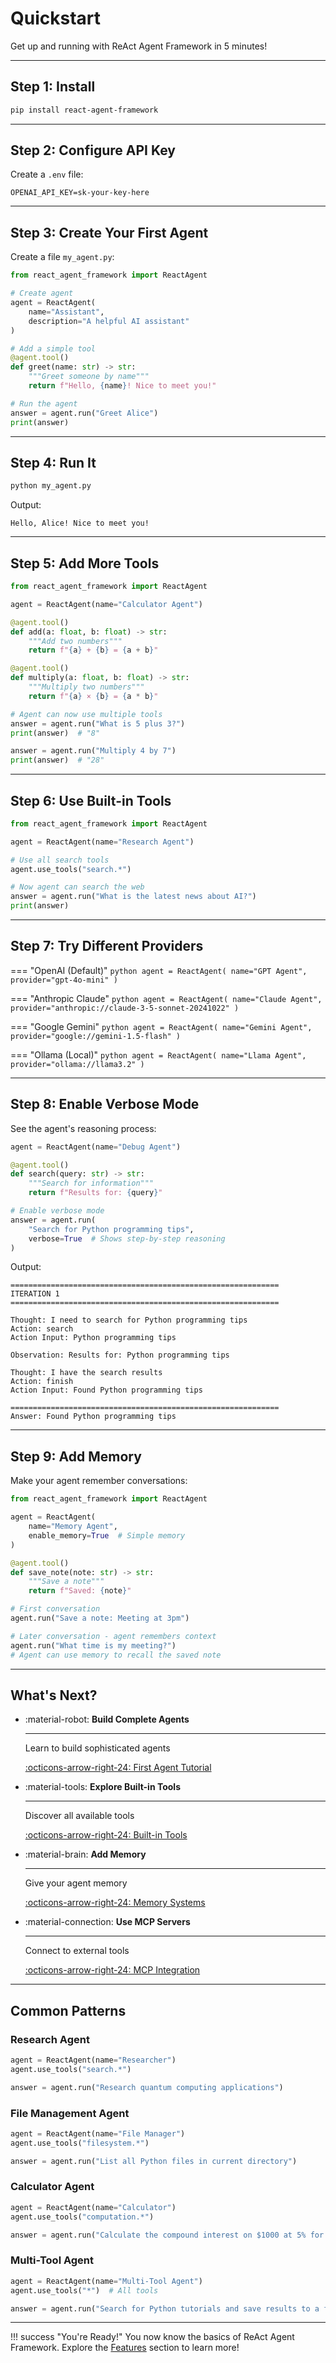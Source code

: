 # Quickstart

Get up and running with ReAct Agent Framework in 5 minutes!

---

## Step 1: Install

```bash
pip install react-agent-framework
```

---

## Step 2: Configure API Key

Create a `.env` file:

```env
OPENAI_API_KEY=sk-your-key-here
```

---

## Step 3: Create Your First Agent

Create a file `my_agent.py`:

```python
from react_agent_framework import ReactAgent

# Create agent
agent = ReactAgent(
    name="Assistant",
    description="A helpful AI assistant"
)

# Add a simple tool
@agent.tool()
def greet(name: str) -> str:
    """Greet someone by name"""
    return f"Hello, {name}! Nice to meet you!"

# Run the agent
answer = agent.run("Greet Alice")
print(answer)
```

---

## Step 4: Run It

```bash
python my_agent.py
```

Output:
```
Hello, Alice! Nice to meet you!
```

---

## Step 5: Add More Tools

```python
from react_agent_framework import ReactAgent

agent = ReactAgent(name="Calculator Agent")

@agent.tool()
def add(a: float, b: float) -> str:
    """Add two numbers"""
    return f"{a} + {b} = {a + b}"

@agent.tool()
def multiply(a: float, b: float) -> str:
    """Multiply two numbers"""
    return f"{a} × {b} = {a * b}"

# Agent can now use multiple tools
answer = agent.run("What is 5 plus 3?")
print(answer)  # "8"

answer = agent.run("Multiply 4 by 7")
print(answer)  # "28"
```

---

## Step 6: Use Built-in Tools

```python
from react_agent_framework import ReactAgent

agent = ReactAgent(name="Research Agent")

# Use all search tools
agent.use_tools("search.*")

# Now agent can search the web
answer = agent.run("What is the latest news about AI?")
print(answer)
```

---

## Step 7: Try Different Providers

=== "OpenAI (Default)"
    ```python
    agent = ReactAgent(
        name="GPT Agent",
        provider="gpt-4o-mini"
    )
    ```

=== "Anthropic Claude"
    ```python
    agent = ReactAgent(
        name="Claude Agent",
        provider="anthropic://claude-3-5-sonnet-20241022"
    )
    ```

=== "Google Gemini"
    ```python
    agent = ReactAgent(
        name="Gemini Agent",
        provider="google://gemini-1.5-flash"
    )
    ```

=== "Ollama (Local)"
    ```python
    agent = ReactAgent(
        name="Llama Agent",
        provider="ollama://llama3.2"
    )
    ```

---

## Step 8: Enable Verbose Mode

See the agent's reasoning process:

```python
agent = ReactAgent(name="Debug Agent")

@agent.tool()
def search(query: str) -> str:
    """Search for information"""
    return f"Results for: {query}"

# Enable verbose mode
answer = agent.run(
    "Search for Python programming tips",
    verbose=True  # Shows step-by-step reasoning
)
```

Output:
```
============================================================
ITERATION 1
============================================================

Thought: I need to search for Python programming tips
Action: search
Action Input: Python programming tips

Observation: Results for: Python programming tips

Thought: I have the search results
Action: finish
Action Input: Found Python programming tips

============================================================
Answer: Found Python programming tips
```

---

## Step 9: Add Memory

Make your agent remember conversations:

```python
from react_agent_framework import ReactAgent

agent = ReactAgent(
    name="Memory Agent",
    enable_memory=True  # Simple memory
)

@agent.tool()
def save_note(note: str) -> str:
    """Save a note"""
    return f"Saved: {note}"

# First conversation
agent.run("Save a note: Meeting at 3pm")

# Later conversation - agent remembers context
agent.run("What time is my meeting?")
# Agent can use memory to recall the saved note
```

---

## What's Next?

<div class="grid cards" markdown>

-   :material-robot: __Build Complete Agents__

    ---

    Learn to build sophisticated agents

    [:octicons-arrow-right-24: First Agent Tutorial](first-agent.md)

-   :material-tools: __Explore Built-in Tools__

    ---

    Discover all available tools

    [:octicons-arrow-right-24: Built-in Tools](../features/built-in-tools.md)

-   :material-brain: __Add Memory__

    ---

    Give your agent memory

    [:octicons-arrow-right-24: Memory Systems](../features/memory-systems.md)

-   :material-connection: __Use MCP Servers__

    ---

    Connect to external tools

    [:octicons-arrow-right-24: MCP Integration](../features/mcp-integration.md)

</div>

---

## Common Patterns

### Research Agent

```python
agent = ReactAgent(name="Researcher")
agent.use_tools("search.*")

answer = agent.run("Research quantum computing applications")
```

### File Management Agent

```python
agent = ReactAgent(name="File Manager")
agent.use_tools("filesystem.*")

answer = agent.run("List all Python files in current directory")
```

### Calculator Agent

```python
agent = ReactAgent(name="Calculator")
agent.use_tools("computation.*")

answer = agent.run("Calculate the compound interest on $1000 at 5% for 10 years")
```

### Multi-Tool Agent

```python
agent = ReactAgent(name="Multi-Tool Agent")
agent.use_tools("*")  # All tools

answer = agent.run("Search for Python tutorials and save results to a file")
```

---

!!! success "You're Ready!"
    You now know the basics of ReAct Agent Framework. Explore the [Features](../features/multi-provider.md) section to learn more!
